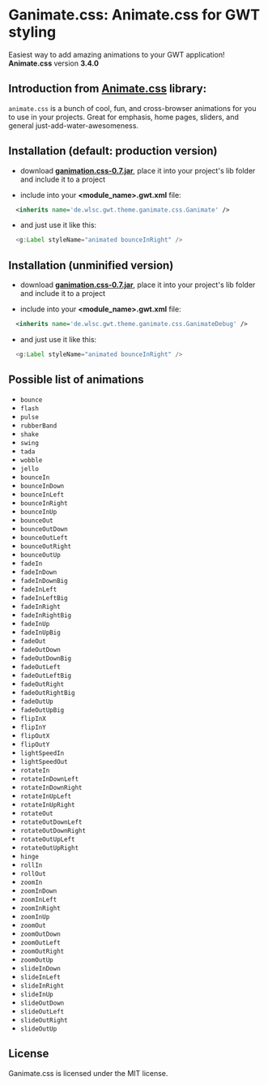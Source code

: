 # Ganimate.css: Animate.css for GWT styling

Easiest way to add amazing animations to your GWT application! **Animate.css** version **3.4.0**

## Introduction from [Animate.css](https://github.com/daneden/animate.css) library:

`animate.css` is a bunch of cool, fun, and cross-browser animations for you to use in your projects. Great for emphasis, home pages, sliders, and general just-add-water-awesomeness.

## Installation (default: production version)

* download **[ganimation.css-0.7.jar](https://github.com/wlsc/ganimate.css/releases/download/v0.7/ganimate.css-0.7.jar)**, place it into your project's lib folder and include it to a project

* include into your **\<module_name\>.gwt.xml** file:

```xml
  <inherits name='de.wlsc.gwt.theme.ganimate.css.Ganimate' />
  ```

* and just use it like this:

```java
  <g:Label styleName="animated bounceInRight" />
  ```

## Installation (unminified version)

* download **[ganimation.css-0.7.jar](https://github.com/wlsc/ganimate.css/releases/download/v0.7/ganimate.css-0.7.jar)**, place it into your project's lib folder and include it to a project

* include into your **\<module_name\>.gwt.xml** file:
 
```xml
  <inherits name='de.wlsc.gwt.theme.ganimate.css.GanimateDebug' />
  ```

* and just use it like this:

```java
  <g:Label styleName="animated bounceInRight" />
  ```

## Possible list of animations 

  * `bounce`
  * `flash`
  * `pulse`
  * `rubberBand`
  * `shake`
  * `swing`
  * `tada`
  * `wobble`
  * `jello`
  * `bounceIn`
  * `bounceInDown`
  * `bounceInLeft`
  * `bounceInRight`
  * `bounceInUp`
  * `bounceOut`
  * `bounceOutDown`
  * `bounceOutLeft`
  * `bounceOutRight`
  * `bounceOutUp`
  * `fadeIn`
  * `fadeInDown`
  * `fadeInDownBig`
  * `fadeInLeft`
  * `fadeInLeftBig`
  * `fadeInRight`
  * `fadeInRightBig`
  * `fadeInUp`
  * `fadeInUpBig`
  * `fadeOut`
  * `fadeOutDown`
  * `fadeOutDownBig`
  * `fadeOutLeft`
  * `fadeOutLeftBig`
  * `fadeOutRight`
  * `fadeOutRightBig`
  * `fadeOutUp`
  * `fadeOutUpBig`
  * `flipInX`
  * `flipInY`
  * `flipOutX`
  * `flipOutY`
  * `lightSpeedIn`
  * `lightSpeedOut`
  * `rotateIn`
  * `rotateInDownLeft`
  * `rotateInDownRight`
  * `rotateInUpLeft`
  * `rotateInUpRight`
  * `rotateOut`
  * `rotateOutDownLeft`
  * `rotateOutDownRight`
  * `rotateOutUpLeft`
  * `rotateOutUpRight`
  * `hinge`
  * `rollIn`
  * `rollOut`
  * `zoomIn`
  * `zoomInDown`
  * `zoomInLeft`
  * `zoomInRight`
  * `zoomInUp`
  * `zoomOut`
  * `zoomOutDown`
  * `zoomOutLeft`
  * `zoomOutRight`
  * `zoomOutUp`
  * `slideInDown`
  * `slideInLeft`
  * `slideInRight`
  * `slideInUp`
  * `slideOutDown`
  * `slideOutLeft`
  * `slideOutRight`
  * `slideOutUp`

## License

Ganimate.css is licensed under the MIT license.
